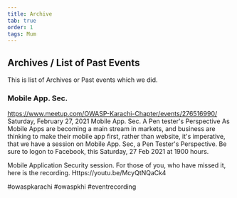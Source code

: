 ```yaml
---
title: Archive
tab: true
order: 1
tags: Mum
---
```


## Archives / List of Past Events

This is list of Archives or Past events which we did. 

### Mobile App. Sec. 
https://www.meetup.com/OWASP-Karachi-Chapter/events/276516990/
Saturday, February 27, 2021
Mobile App. Sec. A Pen tester's Perspective
As Mobile Apps are becoming a main stream in markets, and business are thinking to make their mobile app first, rather than website, it's imperative, that we have a session on Mobile App. Sec, a Pen Tester's Perspective.
Be sure to logon to Facebook, this Saturday, 27 Feb 2021 at 1900 hours.

Mobile Application Security session. For those of you, who have missed it, here is the recording.
Https://youtu.be/McyQtNQaCk4

#owaspkarachi #owaspkhi #eventrecording

